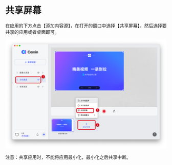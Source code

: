 # 共享屏幕

在应用的下方点击【添加内容源】，在打开的窗口中选择【共享屏幕】，然后选择要共享的应用或者桌面即可。

![camin功能介绍配图2-1](../.gitbook/assets/4.png)

注意：共享应用时，不能将应用最小化，最小化之后共享中断。
